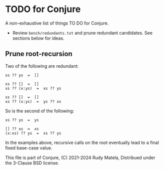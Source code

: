 TODO for Conjure
================

A non-exhaustive list of things TO DO for Conjure.

* Review `bench/redundants.txt` and prune redundant candidates.
  See sections below for ideas.


## Prune root-recursion

Two of the following are redundant:

	xs ?? ys  =  []

	xs ?? []  =  []
	xs ?? (x:ys)  =  xs ?? ys

	xs ?? []  =  []
	xs ?? (x:ys)  =  ys ?? xs

So is the second of the following:

	xs ?? ys  =  ys

    [] ?? xs  =  xs
    (x:xs) ?? ys  =  xs ?? ys

In the examples above,
recursive calls on the root eventually
lead to a final fixed base-case value.


This file is part of Conjure,
(C) 2021-2024 Rudy Matela,
Distribued under the 3-Clause BSD license.
